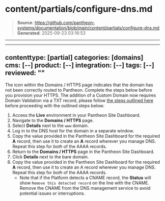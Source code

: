 # content/partials/configure-dns.md

> **Source**: https://github.com/pantheon-systems/documentation/blob/main/content/partials/configure-dns.md
> **Generated**: 2025-09-23 03:16:53

---

---
contenttype: [partial]
categories: [domains]
cms: [--]
product: [--]
integration: [--]
tags: [--]
reviewed: ""
---

The <Icon icon="triangleExclamation" /> icon within the Domains / HTTPS page indicates that the domain has not been correctly routed to Pantheon. Complete the steps below before you provision your HTTPS. The addition of a Custom Domain now requires Domain Validation via a TXT record, please follow [the steps outlined here](/guides/domains/custom-domains) before proceeding with the outlined steps below:

1. Access the **<Icon icon="wavePulse" /> Live** environment in your Pantheon Site Dashboard.
1. Navigate to the **<Icon icon="global" /> Domains / HTTPS** page.
1. Select **Details** next to the `www` domain.
1. Log in to the DNS host for the domain in a separate window.
1. Copy the value provided in the Pantheon Site Dashboard for the required **A** record, then use it to create an **A** record wherever you manage DNS. Repeat this step for <i>both</i> of the AAAA records.
1. Return to the **<Icon icon="global" /> Domains / HTTPS** page in the Pantheon Site Dashboard.
1. Click **Details** next to the bare domain.
1. Copy the value provided in the Pantheon Site Dashboard for the required **A** record, then use it to create an A record wherever you manage DNS. Repeat this step for <i>both</i> of the AAAA records.
   - Note that if the Platform detects a CNAME record, the **Status** will show `Remove this detected record` on the line with the CNAME. Remove the CNAME from the DNS management service to avoid potential issues or interruptions.
